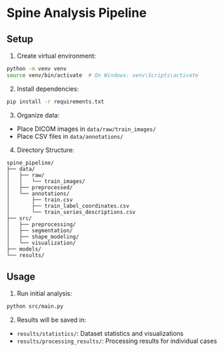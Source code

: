 # Spine Analysis Pipeline

## Setup

1. Create virtual environment:
```bash
python -m venv venv
source venv/bin/activate  # On Windows: venv\Scripts\activate
```

2. Install dependencies:
```bash
pip install -r requirements.txt
```

3. Organize data:
- Place DICOM images in `data/raw/train_images/`
- Place CSV files in `data/annotations/`

4. Directory Structure:
```
spine_pipeline/
├── data/
│   ├── raw/
│   │   └── train_images/
│   ├── preprocessed/
│   └── annotations/
│       ├── train.csv
│       ├── train_label_coordinates.csv
│       └── train_series_descriptions.csv
├── src/
│   ├── preprocessing/
│   ├── segmentation/
│   ├── shape_modeling/
│   └── visualization/
├── models/
└── results/
```

## Usage

1. Run initial analysis:
```bash
python src/main.py
```

2. Results will be saved in:
- `results/statistics/`: Dataset statistics and visualizations
- `results/processing_results/`: Processing results for individual cases